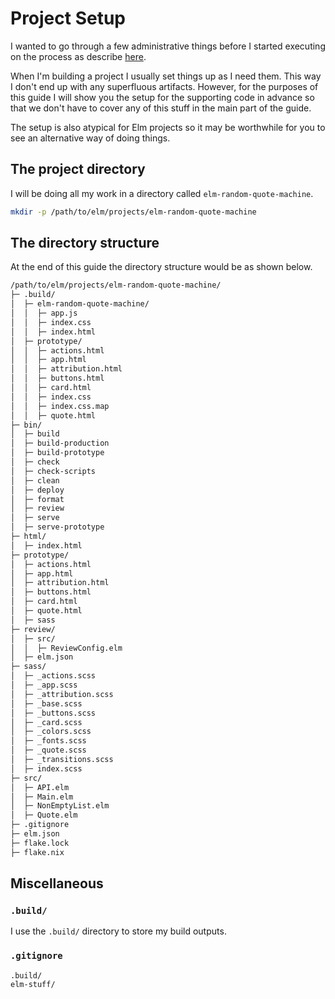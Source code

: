 # Project Setup

I wanted to go through a few administrative things before I started executing on the process as describe [here](/plan.md#process).

When I'm building a project I usually set things up as I need them. This way I don't end up with any superfluous artifacts. However, for the purposes of this guide I will show you the setup for the supporting code in advance so that we don't have to cover any of this stuff in the main part of the guide.

The setup is also atypical for Elm projects so it may be worthwhile for you to see an alternative way of doing things.

## The project directory

I will be doing all my work in a directory called `elm-random-quote-machine`.

```bash
mkdir -p /path/to/elm/projects/elm-random-quote-machine
```

## The directory structure

At the end of this guide the directory structure would be as shown below.

```txt
/path/to/elm/projects/elm-random-quote-machine/
├─ .build/
│  ├─ elm-random-quote-machine/
│  │  ├─ app.js
│  │  ├─ index.css
│  │  ├─ index.html
│  ├─ prototype/
│  │  ├─ actions.html
│  │  ├─ app.html
│  │  ├─ attribution.html
│  │  ├─ buttons.html
│  │  ├─ card.html
│  │  ├─ index.css
│  │  ├─ index.css.map
│  │  ├─ quote.html
├─ bin/
│  ├─ build
│  ├─ build-production
│  ├─ build-prototype
│  ├─ check
│  ├─ check-scripts
│  ├─ clean
│  ├─ deploy
│  ├─ format
│  ├─ review
│  ├─ serve
│  ├─ serve-prototype
├─ html/
│  ├─ index.html
├─ prototype/
│  ├─ actions.html
│  ├─ app.html
│  ├─ attribution.html
│  ├─ buttons.html
│  ├─ card.html
│  ├─ quote.html
│  ├─ sass
├─ review/
│  ├─ src/
│  │  ├─ ReviewConfig.elm
│  ├─ elm.json
├─ sass/
│  ├─ _actions.scss
│  ├─ _app.scss
│  ├─ _attribution.scss
│  ├─ _base.scss
│  ├─ _buttons.scss
│  ├─ _card.scss
│  ├─ _colors.scss
│  ├─ _fonts.scss
│  ├─ _quote.scss
│  ├─ _transitions.scss
│  ├─ index.scss
├─ src/
│  ├─ API.elm
│  ├─ Main.elm
│  ├─ NonEmptyList.elm
│  ├─ Quote.elm
├─ .gitignore
├─ elm.json
├─ flake.lock
├─ flake.nix
```

## Miscellaneous

### `.build/`

I use the `.build/` directory to store my build outputs.

### `.gitignore`

```
.build/
elm-stuff/
```
